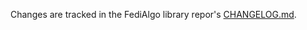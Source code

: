 Changes are tracked in the FediAlgo library repor's [CHANGELOG.md](https://github.com/michelcrypt4d4mus/fedialgo/blob/master/CHANGELOG.md).

